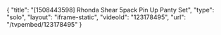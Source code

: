 {
    "title": "[1508443598] Rhonda Shear 5pack Pin Up Panty Set",
    "type": "solo",
    "layout": "iframe-static",
    "videoId": "123178495",
    "url": "\/tvpembed\/123178495"
}